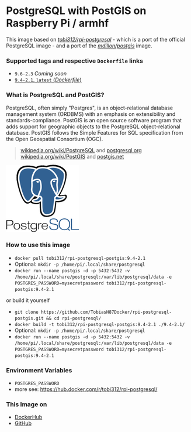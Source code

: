 # PostgreSQL with PostGIS on Raspberry Pi / armhf

This image based on [*tobi312/rpi-postgresql*](https://hub.docker.com/r/tobi312/rpi-postgresql/) - which is a port of the official PostgreSQL image - and a port of the [*mdillon/postgis*](https://hub.docker.com/r/mdillon/postgis/) image.

### Supported tags and respective `Dockerfile` links
-	`9.6-2.3` *Coming soon*
-	[`9.4-2.1`, `latest` (*Dockerfile*)](https://github.com/TobiasH87Docker/rpi-postgresql-postgis/blob/master/9.4-2.1/Dockerfile)

### What is PostgreSQL and PostGIS?
PostgreSQL, often simply "Postgres", is an object-relational database management system (ORDBMS) with an emphasis on extensibility and standards-compliance.
PostGIS is an open source software program that adds support for geographic objects to the PostgreSQL object-relational database. PostGIS follows the Simple Features for SQL specification from the Open Geospatial Consortium (OGC).
> [wikipedia.org/wiki/PostgreSQL](https://en.wikipedia.org/wiki/PostgreSQL) and [postgresql.org](https://www.postgresql.org/)
> [wikipedia.org/wiki/PostGIS](https://en.wikipedia.org/wiki/PostGIS) and [postgis.net](http://postgis.net/)

![logo](https://raw.githubusercontent.com/docker-library/docs/master/postgres/logo.png)

### How to use this image
* ``` docker pull tobi312/rpi-postgresql-postgis:9.4-2.1 ```
* Optional: ``` mkdir -p /home/pi/.local/share/postgresql ```
* ``` docker run --name postgis -d -p 5432:5432 -v /home/pi/.local/share/postgresql:/var/lib/postgresql/data -e POSTGRES_PASSWORD=mysecretpassword tobi312/rpi-postgresql-postgis:9.4-2.1 ``` 

or build it yourself
* ``` git clone https://github.com/TobiasH87Docker/rpi-postgresql-postgis.git && cd rpi-postgresql/ ```
* ``` docker build -t tobi312/rpi-postgresql-postgis:9.4-2.1 ./9.4-2.1/ ``` 
* Optional: ``` mkdir -p /home/pi/.local/share/postgresql ```
* ``` docker run --name postgis -d -p 5432:5432 -v /home/pi/.local/share/postgresql:/var/lib/postgresql/data -e POSTGRES_PASSWORD=mysecretpassword tobi312/rpi-postgresql-postgis:9.4-2.1 ``` 

### Environment Variables
* `POSTGRES_PASSWORD`
* more see: https://hub.docker.com/r/tobi312/rpi-postgresql/

### This Image on
* [DockerHub](https://hub.docker.com/r/tobi312/rpi-postgresql-postgis/)
* [GitHub](https://github.com/TobiasH87Docker/rpi-postgresql-postgis)
